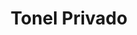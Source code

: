 ---
title: "Tonel Privado"
url: /ciudad-autonoma-de-buenos-aires/tonel-privado-juana-manso/
shop: Wein
---